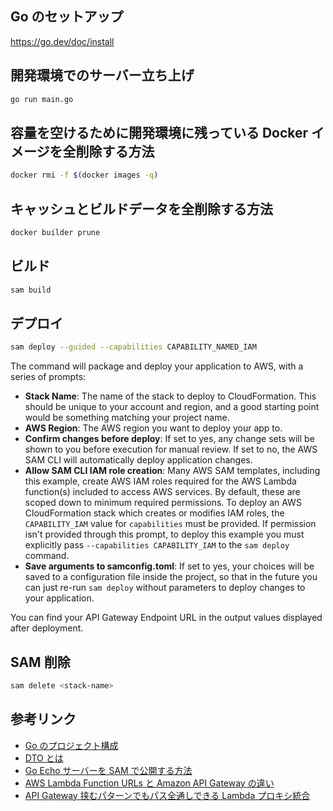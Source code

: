 ## Go のセットアップ

https://go.dev/doc/install

## 開発環境でのサーバー立ち上げ

```bash
go run main.go
```

## 容量を空けるために開発環境に残っている Docker イメージを全削除する方法

```bash
docker rmi -f $(docker images -q)
```

## キャッシュとビルドデータを全削除する方法

```bash
docker builder prune
```

## ビルド

```bash
sam build
```

## デプロイ

```bash
sam deploy --guided --capabilities CAPABILITY_NAMED_IAM
```

The command will package and deploy your application to AWS, with a series of prompts:

- **Stack Name**: The name of the stack to deploy to CloudFormation. This should be unique to your account and region, and a good starting point would be something matching your project name.
- **AWS Region**: The AWS region you want to deploy your app to.
- **Confirm changes before deploy**: If set to yes, any change sets will be shown to you before execution for manual review. If set to no, the AWS SAM CLI will automatically deploy application changes.
- **Allow SAM CLI IAM role creation**: Many AWS SAM templates, including this example, create AWS IAM roles required for the AWS Lambda function(s) included to access AWS services. By default, these are scoped down to minimum required permissions. To deploy an AWS CloudFormation stack which creates or modifies IAM roles, the `CAPABILITY_IAM` value for `capabilities` must be provided. If permission isn't provided through this prompt, to deploy this example you must explicitly pass `--capabilities CAPABILITY_IAM` to the `sam deploy` command.
- **Save arguments to samconfig.toml**: If set to yes, your choices will be saved to a configuration file inside the project, so that in the future you can just re-run `sam deploy` without parameters to deploy changes to your application.

You can find your API Gateway Endpoint URL in the output values displayed after deployment.

## SAM 削除

```bash
sam delete <stack-name>
```

## 参考リンク

- [Go のプロジェクト構成](https://zenn.dev/nobonobo/articles/4fb018a24f9ee9)
- [DTO とは](https://zenn.dev/7oh/articles/6338a8ccd470c7#%E3%83%AA%E3%83%9D%E3%82%B8%E3%83%88%E3%83%AA%E3%81%AE%E4%BD%9C%E6%88%90)
- [Go Echo サーバーを SAM で公開する方法](https://zenn.dev/ryichk/articles/90d492d7874b1f#3.-sam%E3%81%AEtemplate.yaml%E3%82%92%E4%BD%9C%E6%88%90)
- [AWS Lambda Function URLs と Amazon API Gateway の違い](https://serverless.co.jp/blog/j94zz_4-m/)
- [API Gateway 挟むパターンでもパス全通しできる Lambda プロキシ統合](<https://zenn.dev/tkg216/articles/c9aede81c20a8e#%E3%83%97%E3%83%AD%E3%82%AD%E3%82%B7%E3%83%AA%E3%82%BD%E3%83%BC%E3%82%B9(%7Bproxy%2B%7D)%E3%81%AE%E6%9C%89%E7%84%A1%E3%81%A7%E6%AF%94%E8%BC%83%E8%BB%B8>)
